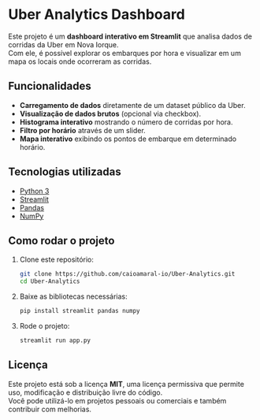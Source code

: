 # Uber Analytics Dashboard  

Este projeto é um **dashboard interativo em Streamlit** que analisa dados de corridas da Uber em Nova Iorque.  
Com ele, é possível explorar os embarques por hora e visualizar em um mapa os locais onde ocorreram as corridas.  


## Funcionalidades  

- **Carregamento de dados** diretamente de um dataset público da Uber.  
- **Visualização de dados brutos** (opcional via checkbox).  
- **Histograma interativo** mostrando o número de corridas por hora.  
- **Filtro por horário** através de um slider.  
- **Mapa interativo** exibindo os pontos de embarque em determinado horário.  


## Tecnologias utilizadas  

- [Python 3](https://www.python.org/)  
- [Streamlit](https://streamlit.io/)  
- [Pandas](https://pandas.pydata.org/)  
- [NumPy](https://numpy.org/)  


## Como rodar o projeto  

1. Clone este repositório:  
   ```bash
   git clone https://github.com/caioamaral-io/Uber-Analytics.git
   cd Uber-Analytics

2. Baixe as bibliotecas necessárias:  
   ```bash
   pip install streamlit pandas numpy

2. Rode o projeto:  
   ```bash
   streamlit run app.py


## Licença

Este projeto está sob a licença **MIT**, uma licença permissiva que permite uso, modificação e distribuição livre do código.  
Você pode utilizá-lo em projetos pessoais ou comerciais e também contribuir com melhorias.  


